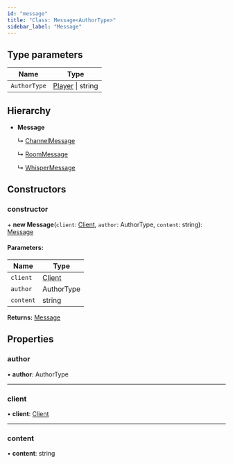 ```yaml
---
id: "message"
title: "Class: Message<AuthorType>"
sidebar_label: "Message"
---
```


## Type parameters

Name | Type |
------ | ------ |
`AuthorType` | [Player](player.md) \| string |

## Hierarchy

* **Message**

  ↳ [ChannelMessage](channelmessage.md)

  ↳ [RoomMessage](roommessage.md)

  ↳ [WhisperMessage](whispermessage.md)

## Constructors

### constructor

\+ **new Message**(`client`: [Client](client.md), `author`: AuthorType, `content`: string): [Message](message.md)

#### Parameters:

Name | Type |
------ | ------ |
`client` | [Client](client.md) |
`author` | AuthorType |
`content` | string |

**Returns:** [Message](message.md)

## Properties

### author

•  **author**: AuthorType

___

### client

•  **client**: [Client](client.md)

___

### content

•  **content**: string
